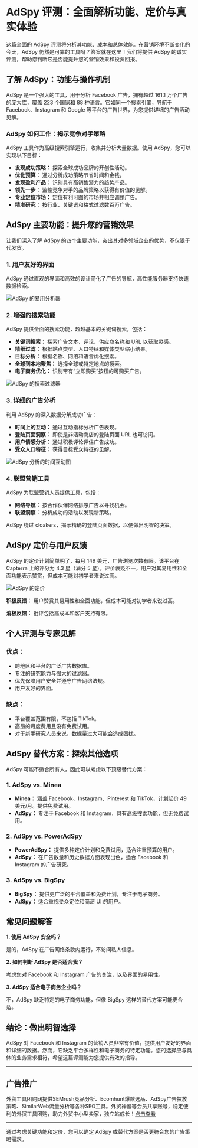 # **AdSpy 评测：全面解析功能、定价与真实体验**

这篇全面的 AdSpy 评测将分析其功能、成本和总体效能。在营销环境不断变化的今天，AdSpy 仍然是可靠的工具吗？答案就在这里！我们将提供 AdSpy 的诚实评测，帮助您判断它是否能提升您的营销效果和投资回报。

## **了解 AdSpy：功能与操作机制**

AdSpy 是一个强大的工具，用于分析 Facebook 广告，拥有超过 161.1 万个广告的庞大库，覆盖 223 个国家和 88 种语言。它如同一个搜索引擎，导航于 Facebook、Instagram 和 Google 等平台的广告世界，为您提供详细的广告活动见解。

### **AdSpy 如何工作：揭示竞争对手策略**

AdSpy 工具作为高级搜索引擎运行，收集并分析大量数据。使用 AdSpy，您可以实现以下目标：

- **发现成功策略：** 探索全球成功品牌的开创性活动。
- **优化预算：** 通过分析成功策略节省时间和金钱。
- **发现盈利产品：** 识别具有高销售潜力的趋势产品。
- **领先一步：** 监控竞争对手的品牌策略以获得有价值的见解。
- **专业定位市场：** 定位有利可图的市场并相应调整广告。
- **精准研究：** 按行业、关键词和格式过滤数百万广告。

## **AdSpy 主要功能：提升您的营销效果**

让我们深入了解 AdSpy 的四个主要功能，突出其对多领域企业的优势，不仅限于代发货。

### **1. 用户友好的界面**

AdSpy 通过直观的界面和高效的设计简化了广告的导航，高性能服务器支持快速数据检索。

![AdSpy 的易用分析器](https://cdn.shopify.com/s/files/1/0643/9262/6408/files/adspy-easy-to-use-interface_2048x2048.jpg?v=1719816279)

### **2. 增强的搜索功能**

AdSpy 提供全面的搜索功能，超越基本的关键词搜索，包括：

- **关键词搜索：** 探索广告文本、评论、供应商名称和 URL 以获取灵感。
- **精细过滤：** 根据站点类型、人口特征和媒体类型缩小结果。
- **目标分析：** 根据名称、网络和语言优化搜索。
- **全球到本地聚焦：** 选择全球或特定地点的搜索。
- **电子商务优化：** 识别带有“立即购买”按钮的可购买广告。

![AdSpy 的搜索过滤器](https://cdn.shopify.com/s/files/1/0643/9262/6408/files/adspy-search-filter_2048x2048.jpg?v=1719816435)

### **3. 详细的广告分析**

利用 AdSpy 的深入数据分解成功广告：

- **时间上的互动：** 通过互动指标分析广告表现。
- **登陆页面洞察：** 即使是非活动商店的登陆页面 URL 也可访问。
- **用户情感分析：** 通过积极评论评估广告成功。
- **受众人口特征：** 获得目标受众特征的见解。

![AdSpy 分析的时间互动图](https://cdn.shopify.com/s/files/1/0643/9262/6408/files/analyzing-ad_2048x2048.jpg?v=1719816514)

### **4. 联盟营销工具**

AdSpy 为联盟营销人员提供工具，包括：

- **网络导航：** 按合作伙伴网络排序广告以寻找机会。
- **联盟洞察：** 分析成功的活动以发现新策略。

AdSpy 绕过 cloakers，揭示精确的登陆页面数据，以便做出明智的决策。

## **AdSpy 定价与用户反馈**

AdSpy 的定价计划简单明了，每月 149 美元，广告浏览次数有限。该平台在 Capterra 上的评分为 4.3 星（满分 5 星），评价褒贬不一，用户对其易用性和全面功能表示赞赏，但成本可能对初学者来说过高。

![AdSpy 的定价](https://cdn.shopify.com/s/files/1/0643/9262/6408/files/adspyy-pricing_2048x2048.jpg?v=1719816611)

**积极反馈：** 用户赞赏其易用性和全面功能，但成本可能对初学者来说过高。

**消极反馈：** 批评包括高成本和客户支持有限。

## **个人评测与专家见解**

### **优点：**

- 跨地区和平台的广泛广告数据库。
- 专注的研究能力与强大的过滤器。
- 优先保障用户安全并遵守广告网络法规。
- 用户友好的界面。

### **缺点：**

- 平台覆盖范围有限，不包括 TikTok。
- 高昂的月度费用且没有免费试用。
- 对于新手研究人员来说，数据量过大可能会造成困扰。

## **AdSpy 替代方案：探索其他选项**

AdSpy 可能不适合所有人，因此可以考虑以下顶级替代方案：

### **1. AdSpy vs. Minea**

- **Minea：** 涵盖 Facebook、Instagram、Pinterest 和 TikTok，计划起价 49 美元/月。提供免费试用。
- **AdSpy：** 专注于 Facebook 和 Instagram，具有高级搜索功能，但无免费试用。

### **2. AdSpy vs. PowerAdSpy**

- **PowerAdSpy：** 提供多种定价计划和免费试用，适合注重预算的用户。
- **AdSpy：** 在广告数量和历史数据方面表现出色，适合 Facebook 和 Instagram 的广告研究。

### **3. AdSpy vs. BigSpy**

- **BigSpy：** 提供更广泛的平台覆盖和免费计划，专注于电子商务。
- **AdSpy：** 适合重视受众定位和简洁 UI 的用户。

## **常见问题解答**

**1. 使用 AdSpy 安全吗？**

是的，AdSpy 在广告网络条款内运行，不访问私人信息。

**2. 如何判断 AdSpy 是否适合我？**

考虑您对 Facebook 和 Instagram 广告的关注，以及界面的易用性。

**3. AdSpy 适合电子商务企业吗？**

不，AdSpy 缺乏特定的电子商务功能，但像 BigSpy 这样的替代方案可能更合适。

## **结论：做出明智选择**

AdSpy 对 Facebook 和 Instagram 的营销人员非常有价值，提供用户友好的界面和详细的数据。然而，它缺乏平台多样性和电子商务的特定功能。您的选择应与具体的业务需求相符，希望这篇评测能为您提供有效的指导。

---

## **广告推广**

外贸工具团购网提供SEMrush竞品分析、Ecomhunt爆款选品、AdSpy广告投放策略、SimilarWeb流量分析等各种SEO工具。外贸神器等会员共享账号，稳定便利的外贸工具团购，助力外贸中小型卖家，独立站成长！[点击查看](https://bit.ly/waimao518)

---

通过考虑关键功能和定价，您可以确定 AdSpy 或替代方案是否更符合您的广告策略需求。

